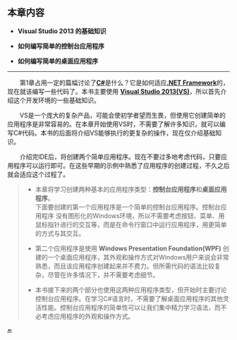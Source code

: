 ## **本章内容**

* **Visual Studio 2013 的基础知识**

* **如何编写简单的控制台应用程序**

* **如何编写简单的桌面应用程序**

---

  第1章占用一定的篇幅讨论了[**C\#**]()是什么？它是如何适应[**.NET Framework**]()的，现在就该编写一些代码了。本书主要使用 [**Visual Studio 2013\(VS\)**]()，所以首先介绍这个开发环境的一些基础知识。

  VS是一个庞大的复杂产品，可能会使初学者望而生畏，但使用它创建简单的应用程序是非常容易的。在本章开始使用VS时，不需要了解许多知识，就可以编写C\#代码。本书的后面将介绍VS能够执行的更复杂的操作，现在仅介绍基础知识。

  介绍完IDE后，将创建两个简单应用程序。现在不要过多地考虑代码，只要应用程序可以运行即可。在这些早期的示例中熟悉了应用程序的创建过程，不久之后就会适应这个过程了。

> * 本章将学习创建两种基本的应用程序类型：**控制台应用程序**和**桌面应用程序**。  
>   下面要创建的第一个应用程序是一个简单的控制台应用程序。控制台应用程序 没有图形化的Windows环境，所以不需要考虑按钮、菜单、用鼠标指针进行的交互等，而是在命令行窗口中运行应用程序，用更简单的方式与其交互。
>
> * 第二个应用程序是使用 **Windows Presentation Foundation\(WPF\)** 创建的一个桌面应用程序，其外观和操作方式对Windows用户来说会非常熟悉，而且该应用程序创建起来并不费力。但所需代码的语法比较复杂，尽管在许多情况下，并不需要考虑细节。
>
> * 本书接下来的两个部分也使用这两种应用程序类型，但开始时主要讨论控制台应用程序。在学习C\#语言时，不需要了解桌面应用程序的其他灵活性能。控制台应用程序的简单性可以让我们集中精力学习语法，而不必考虑应用程序的外观和操作方式。

🔚


